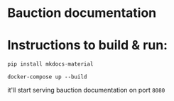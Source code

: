 # Bauction documentation

# Instructions to build & run:

```py
pip install mkdocs-material
```

```
docker-compose up --build
```

it'll start serving bauction documentation on port `8080`
